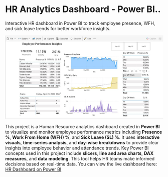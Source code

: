 # HR Analytics Dashboard - Power BI..
Interactive HR dashboard in Power BI to track employee presence, WFH, and sick leave trends for better workforce insights.

![HR Dashboard](https://github.com/Sheikh-Anas-Tauseef/HR-Data-Analysis-Project/blob/main/image.JPG?raw=true)

This project is a Human Resource analytics dashboard created in **Power BI** to visualize and monitor employee performance metrics including **Presence %**, **Work From Home (WFH) %**, and **Sick Leave (SL) %**. It uses **interactive visuals**, **time-series analysis**, and **day-wise breakdowns** to provide clear insights into employee behavior and attendance trends. Key Power BI concepts used in this project include **slicers**, **line and area charts**, **DAX measures**, and **data modeling**. This tool helps HR teams make informed decisions based on real-time data. You can view the live dashboard here: [HR Dashboard on Power BI](https://app.powerbi.com/links/0NPDaYiSvb?ctid=22426826-dc4c-401a-8d0e-7f97e64c0f99&pbi_source=linkShare)

